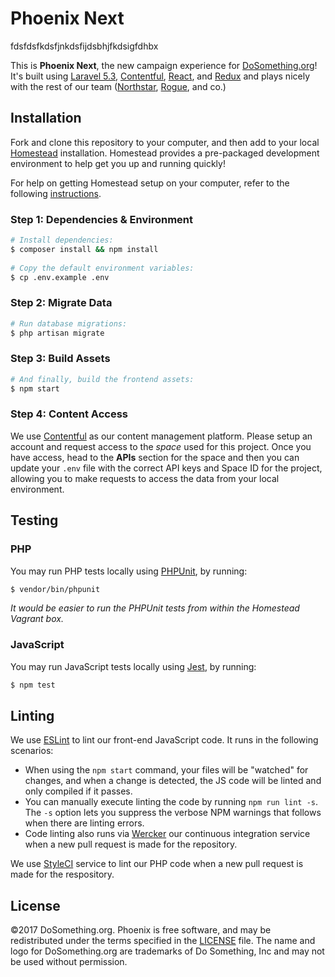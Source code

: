 # Phoenix Next

fdsfdsfkdsfjnkdsfijdsbhjfkdsigfdhbx

This is __Phoenix Next__, the new campaign experience for [DoSomething.org](https://www.dosomething.org)! It's built using [Laravel 5.3](https://laravel.com/docs/5.3), [Contentful](https://www.contentful.com), [React](https://reactjs.com/), and [Redux](http://redux.js.org) and plays nicely with the rest of our team ([Northstar](https://github.com/DoSomething/northstar), [Rogue](https://github.com/DoSomething/rogue), and co.)


## Installation

Fork and clone this repository to your computer, and then add to your local [Homestead](https://github.com/laravel/homestead) installation. Homestead provides a pre-packaged development environment to help get you up and running quickly! 

For help on getting Homestead setup on your computer, refer to the following [instructions](https://github.com/DoSomething/communal-docs/tree/master/Homestead).

### Step 1: Dependencies & Environment

```sh
# Install dependencies:
$ composer install && npm install
    
# Copy the default environment variables:
$ cp .env.example .env
```

### Step 2: Migrate Data

```sh
# Run database migrations:
$ php artisan migrate
```

### Step 3: Build Assets

```sh
# And finally, build the frontend assets:
$ npm start
```

### Step 4: Content Access

We use [Contentful](https://www.contentful.com/) as our content management platform. Please setup an account and request access to the _space_ used for this project. Once you have access, head to the **APIs** section for the space and then you can update your `.env` file with the correct API keys and Space ID for the project, allowing you to make requests to access the data from your local environment.


## Testing

### PHP

You may run PHP tests locally using [PHPUnit](https://github.com/sebastianbergmann/phpunit), by running:

```sh
$ vendor/bin/phpunit
```

_It would be easier to run the PHPUnit tests from within the Homestead Vagrant box._

### JavaScript

You may run JavaScript tests locally using [Jest](https://github.com/facebook/jest), by running:

```sh
$ npm test
```


## Linting

We use [ESLint](http://eslint.org/) to lint our front-end JavaScript code. It runs in the following scenarios:
- When using the `npm start` command, your files will be "watched" for changes, and when a change is detected, the JS code will be linted and only compiled if it passes.
- You can manually execute linting the code by running `npm run lint -s`. The `-s` option lets you suppress the verbose NPM warnings that follows when there are linting errors.
- Code linting also runs via [Wercker](http://www.wercker.com/) our continuous integration service when a new pull request is made for the repository.

We use [StyleCI](https://styleci.io/repos/75642790) service to lint our PHP code when a new pull request is made for the respository.


## License
&copy;2017 DoSomething.org. Phoenix is free software, and may be redistributed under the terms specified
in the [LICENSE](https://github.com/DoSomething/phoenix/blob/dev/LICENSE) file. The name and logo for
DoSomething.org are trademarks of Do Something, Inc and may not be used without permission.
